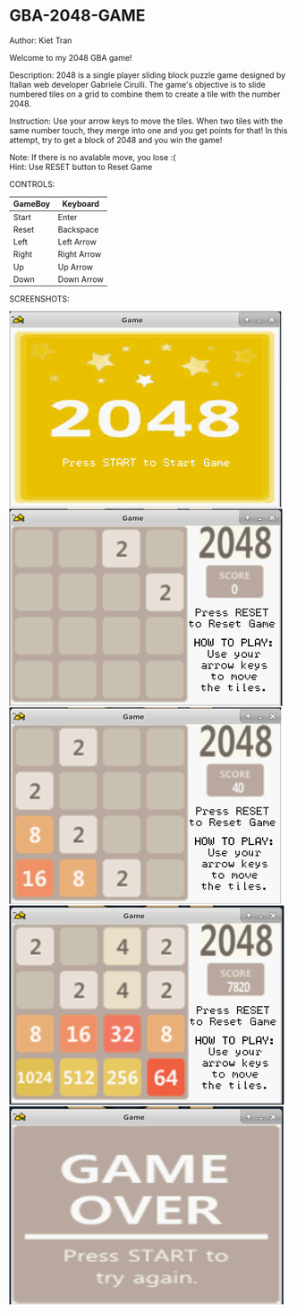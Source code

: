 GBA-2048-GAME
========================
Author: Kiet Tran

Welcome to my 2048 GBA game!

Description: 2048 is a single player sliding block puzzle game designed by Italian web developer Gabriele Cirulli. The game's objective is to slide numbered tiles on a grid to combine them to create a tile with the number 2048.

Instruction:
	Use your arrow keys to move the tiles. When two tiles with the same number touch, they merge into one and you get points for that! In this attempt, try to get a block of 2048 and you win the game!

Note: 
    If there is no avalable move, you lose :(      
Hint: Use RESET button to Reset Game

CONTROLS:

GameBoy | Keyboard
--------|----------
  Start | Enter
  Reset | Backspace
   Left | Left Arrow
  Right | Right Arrow
  Up    | Up Arrow
  Down  | Down Arrow
   
   
SCREENSHOTS:

![image](./screenshots/startgameImage.png)
![image](./screenshots/initialgameImage.png)
![image](./screenshots/duringgameImage2.png)
![image](./screenshots/duringgameImage.png)
![image](./screenshots/gameoverImage.png)

